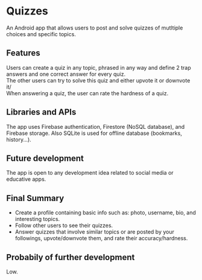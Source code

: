 # Quizzes
An Android app that allows users to post and solve quizzes of mutltiple choices and specific topics.

## Features
Users can create a quiz in any topic, phrased in any way and define 2 trap answers and one correct answer for every quiz.<br/>
The other users can try to solve this quiz and either upvote it or downvote it/<br/>
When answering a quiz, the user can rate the hardness of a quiz.

## Libraries and APIs
The app uses Firebase authentication, Firestore (NoSQL database), and Firebase storage. Also SQLite is used for offline database (bookmarks, history...).<br/>

## Future development
The app is open to any development idea related to social media or educative apps.

## Final Summary
- Create a profile containing basic info such as: photo, username, bio, and interesting topics.<br/>
- Follow other users to see their quizzes.<br/>
- Answer quizzes that involve similar topics or are posted by your followings, upvote/downvote them, and rate their accuracy/hardness.<br/>

## Probabily of further development
Low.
